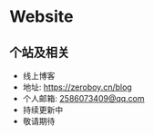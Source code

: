# Website
## 个站及相关

* 线上博客 
* 地址: https://zeroboy.cn/blog
* 个人邮箱: 2586073409@qq.com
* 持续更新中
* 敬请期待

